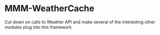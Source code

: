 # MMM-WeatherCache
Cut down on calls to Weather API and make several of the interesting other modules plug into this framework

